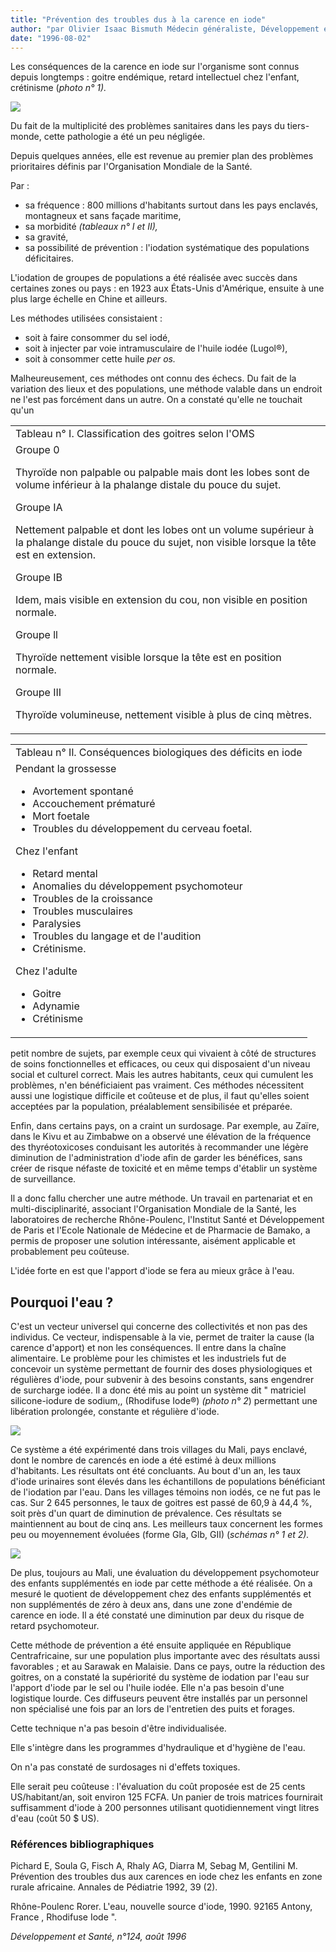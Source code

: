 ```yaml
---
title: "Prévention des troubles dus à la carence en iode"
author: "par Olivier Isaac Bismuth Médecin généraliste, Développement et Santé."
date: "1996-08-02"
---
```


Les conséquences de la carence en iode sur l'organisme sont connus depuis longtemps : goitre endémique, retard intellectuel chez l'enfant, crétinisme (*photo n° 1).*

![](i696-1.jpg)

Du fait de la multiplicité des problèmes sanitaires dans les pays du tiers-monde, cette pathologie a été un peu négligée.

Depuis quelques années, elle est revenue au premier plan des problèmes prioritaires définis par l'Organisation Mondiale de la Santé.

Par :

- sa fréquence : 800 millions d'habitants surtout dans les pays enclavés, montagneux et sans façade maritime,
- sa morbidité *(tableaux n° I et II),*
- sa gravité,
- sa possibilité de prévention : l'iodation systématique des populations déficitaires.

L'iodation de groupes de populations a été réalisée avec succès dans certaines zones ou pays : en 1923 aux États-Unis d'Amérique, ensuite à une plus large échelle en Chine et ailleurs.

Les méthodes utilisées consistaient :

- soit à faire consommer du sel iodé,
- soit à injecter par voie intramusculaire de l'huile iodée (Lugol®),
- soit à consommer cette huile *per os.*

Malheureusement, ces méthodes ont connu des échecs. Du fait de la variation des lieux et des populations, une méthode valable dans un endroit ne l'est pas forcément dans un autre. On a constaté qu'elle ne touchait qu'un

<table>

<tbody>

<tr>

<td valign="top">Tableau n° I. Classification des goitres selon l'OMS</td>

</tr>

<tr>

<td valign="top">Groupe 0

Thyroïde non palpable ou palpable mais dont les lobes sont de volume inférieur à la phalange distale du pouce du sujet.

Groupe IA

Nettement palpable et dont les lobes ont un volume supérieur à la phalange distale du pouce du sujet, non visible lorsque la tête est en extension.

Groupe IB

Idem, mais visible en extension du cou, non visible en position normale.

Groupe ll

Thyroïde nettement visible lorsque la tête est en position normale.

Groupe III

Thyroïde volumineuse, nettement visible à plus de cinq mètres.

</td>

</tr>

</tbody>

</table>

<table>

<tbody>

<tr>

<td valign="top">Tableau n° Il. Conséquences biologiques des déficits en iode</td>

</tr>

<tr>

<td valign="top">Pendant la grossesse<ul><li>Avortement spontané</li><li>Accouchement prématuré</li><li>Mort foetale</li><li>Troubles du développement du cerveau foetal.</li></ul>Chez l'enfant<ul><li>Retard mental</li><li>Anomalies du développement psychomoteur</li><li>Troubles de la croissance</li><li>Troubles musculaires</li><li>Paralysies</li><li>Troubles du langage et de l'audition</li><li>Crétinisme.</li></ul>Chez l'adulte<ul><li>Goitre</li><li>Adynamie</li><li>Crétinisme</li></ul></td>

</tr>

</tbody>

</table>

petit nombre de sujets, par exemple ceux qui vivaient à côté de structures de soins fonctionnelles et efficaces, ou ceux qui disposaient d'un niveau social et culturel correct. Mais les autres habitants, ceux qui cumulent les problèmes, n'en bénéficiaient pas vraiment. Ces méthodes nécessitent aussi une logistique difficile et coûteuse et de plus, il faut qu'elles soient acceptées par la population, préalablement sensibilisée et préparée.

Enfin, dans certains pays, on a craint un surdosage. Par exemple, au Zaïre, dans le Kivu et au Zimbabwe on a observé une élévation de la fréquence des thyréotoxicoses conduisant les autorités à recommander une légère diminution de l'administration d'iode afin de garder les bénéfices, sans créer de risque néfaste de toxicité et en même temps d'établir un système de surveillance.

Il a donc fallu chercher une autre méthode. Un travail en partenariat et en multi-disciplinarité, associant l'Organisation Mondiale de la Santé, les laboratoires de recherche Rhône-Poulenc, l'Institut Santé et Développement de Paris et l'Ecole Nationale de Médecine et de Pharmacie de Bamako, a permis de proposer une solution intéressante, aisément applicable et probablement peu coûteuse.

L'idée forte en est que l'apport d'iode se fera au mieux grâce à l'eau.

## Pourquoi l'eau ?

C'est un vecteur universel qui concerne des collectivités et non pas des individus. Ce vecteur, indispensable à la vie, permet de traiter la cause (la carence d'apport) et non les conséquences. Il entre dans la chaîne alimentaire. Le problème pour les chimistes et les industriels fut de concevoir un système permettant de fournir des doses physiologiques et régulières d'iode, pour subvenir à des besoins constants, sans engendrer de surcharge iodée. Il a donc été mis au point un système dit " matriciel silicone-iodure de sodium,, (Rhodifuse Iode®) *(photo n° 2*) permettant une libération prolongée, constante et régulière d'iode.

![](i696-2.jpg)

Ce système a été expérimenté dans trois villages du Mali, pays enclavé, dont le nombre de carencés en iode a été estimé à deux millions d'habitants. Les résultats ont été concluants. Au bout d'un an, les taux d'iode urinaires sont élevés dans les échantillons de populations bénéficiant de l'iodation par l'eau. Dans les villages témoins non iodés, ce ne fut pas le cas. Sur 2 645 personnes, le taux de goitres est passé de 60,9 à 44,4 %, soit près d'un quart de diminution de prévalence. Ces résultats se maintiennent au bout de cinq ans. Les meilleurs taux concernent les formes peu ou moyennement évoluées (forme Gla, Glb, GII) (*schémas n° 1 et 2).*

![](i696-3.jpg)

De plus, toujours au Mali, une évaluation du développement psychomoteur des enfants supplémentés en iode par cette méthode a été réalisée. On a mesuré le quotient de développement chez des enfants supplémentés et non supplémentés de zéro à deux ans, dans une zone d'endémie de carence en iode. Il a été constaté une diminution par deux du risque de retard psychomoteur.

Cette méthode de prévention a été ensuite appliquée en République Centrafricaine, sur une population plus importante avec des résultats aussi favorables ; et au Sarawak en Malaisie. Dans ce pays, outre la réduction des goitres, on a constaté la supériorité du système de iodation par l'eau sur l'apport d'iode par le sel ou l'huile iodée. Elle n'a pas besoin d'une logistique lourde. Ces diffuseurs peuvent être installés par un personnel non spécialisé une fois par an lors de l'entretien des puits et forages.

Cette technique n'a pas besoin d'être individualisée.

Elle s'intègre dans les programmes d'hydraulique et d'hygiène de l'eau.

On n'a pas constaté de surdosages ni d'effets toxiques.

Elle serait peu coûteuse : l'évaluation du coût proposée est de 25 cents US/habitant/an, soit environ 125 FCFA. Un panier de trois matrices fournirait suffisamment d'iode à 200 personnes utilisant quotidiennement vingt litres d'eau (coût 50 \$ US).

### Références bibliographiques

Pichard E, Soula G, Fisch A, Rhaly AG, Diarra M, Sebag M, Gentilini M. Prévention des troubles dus aux carences en iode chez les enfants en zone rurale africaine. Annales de Pédiatrie 1992, 39 (2).

Rhône-Poulenc Rorer. L'eau, nouvelle source d'iode, 1990. 92165 Antony, France , Rhodifuse Iode ".

*Développement et Santé, n°124, août 1996*
